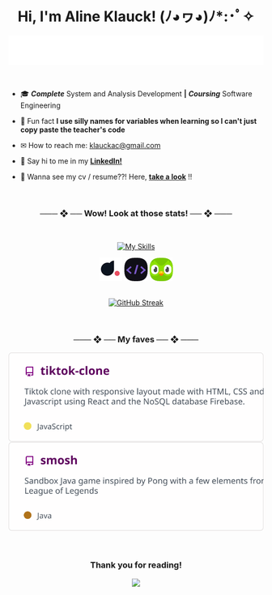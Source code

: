 <!--
      Typing SVG https://github.com/denvercoder1/readme-typing-svg
      Readme Stats : https://github.com/anuraghazra/github-readme-stats
      Snake thing : https://github.com/danielbped/ 
-->


<h1 align="center">Hi, I'm Aline Klauck! (ﾉ◕ヮ◕)ﾉ*:･ﾟ✧</h1>

<div align="center">
  
<a href="https://github.com/alinesete"> <img src="./repos/typing.svg"> </a>
  
</div>

<br>

- 🎓 ***Complete*** System and Analysis Development **|** ***Coursing*** Software Engineering

- 🌸 Fun fact **I use silly names for variables when learning so I can't just copy paste the teacher's code**

- ✉ How to reach me: klauckac@gmail.com

- 👋 Say hi to me in my **<a href="https://br.linkedin.com/in/alineklauck" target="_blank">LinkedIn!</a>**

- 🤯 Wanna see my cv / resume??! Here, **<a href="https://www.canva.com/design/DAFfKSe0m5Q/aEqyFjRKtF_XbXiYy7wHFw/view?utm_content=DAFfKSe0m5Q&utm_campaign=designshare&utm_medium=link&utm_source=publishsharelink" target="_blank">take a look</a>** !!

<br>

<div align="center">
<h3>─── ❖ ── Wow! Look at those stats! ── ❖ ───</h3>
<br>

[![My Skills](https://skillicons.dev/icons?i=java,py,html,css,js,react,figma,mysql,firebase,git,github,vscode,ps&perline=14)](https://github.com/alinesete)

<a href="https://web.dio.me/users/alinesete"><img src="./icons/dio.png" title="Digital Innovation One" target="_blank"></a>
<a href="https://cursos.dankicode.com/"><img src="./icons/danki.png" title="Danki Code" target="_blank"></a>
<a href="https://www.duolingo.com/profile/Alinesete"><img src="./icons/duo.png" title="Duolingo" target="_blank"></a>
<br>
<br>

[![GitHub Streak](https://streak-stats.demolab.com/?user=Alinesete&theme=default&ring=purple&fire=purple&currStreakLabel=purple)](https://github.com/alinesete)

<br>

<h3>─── ❖ ── My faves ── ❖ ───</h3>


<a href="https://github.com/Alinesete/tiktok-clone">
  <img align="center" src="./repos/tiktok-clone.svg" />
</a>
<a href="https://github.com/Alinesete/smosh">
  <img align="center" src="./repos/smosh.svg" />
</a>
<br>
<br>
<br>
<h3> Thank you for reading! </h3>

<a href="https://github.com/alinesete"><img src="https://raw.githubusercontent.com/danielbped/danielbped/573d3c6b47ca73fc60eea5dd0f60cd8b29006fc0/github-contribution-grid-snake.svg" /></a>
</div>
